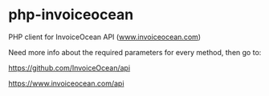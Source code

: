 php-invoiceocean
================

PHP client for InvoiceOcean API (www.invoiceocean.com)

Need more info about the required parameters for every method, then go to:

https://github.com/InvoiceOcean/api

https://www.invoiceocean.com/api
